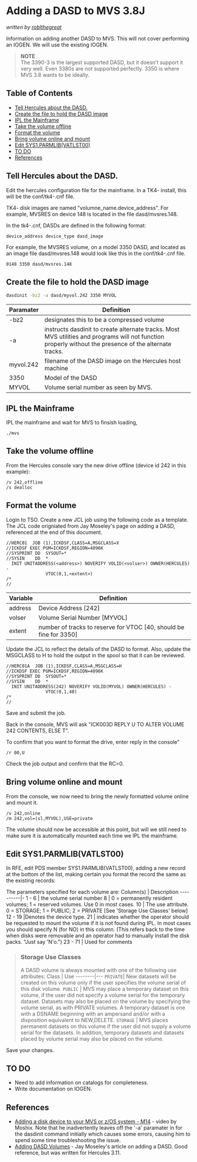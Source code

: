 # Adding a DASD to MVS 3.8J <!-- omit in toc -->
*written by [roblthegreat](https://github.com/roblthegreat)*
  
Information on adding another DASD to MVS.  This will not cover performing an IOGEN.  We will use the existing IOGEN.  

> **NOTE**  
> The 3390-3 is the largest supported DASD, but it doesn’t support it very well. Even 3380s are not supported perfectly. 3350 is where MVS 3.8 wants to be ideally.

## Table of Contents <!-- omit in toc -->
- [Tell Hercules about the DASD.](#tell-hercules-about-the-dasd)
- [Create the file to hold the DASD image](#create-the-file-to-hold-the-dasd-image)
- [IPL the Mainframe](#ipl-the-mainframe)
- [Take the volume offline](#take-the-volume-offline)
- [Format the volume](#format-the-volume)
- [Bring volume online and mount](#bring-volume-online-and-mount)
- [Edit SYS1.PARMLIB(VATLST00)](#edit-sys1parmlibvatlst00)
- [TO DO](#to-do)
- [References](#references)

## Tell Hercules about the DASD.

Edit the hercules configuration file for the mainframe.  In a TK4- install, this will be the conf/tk4-.cnf file.

TK4- disk images are named "volumne_name.device_address".  For example, MVSRES on device 148 is located in the file dasd/mvsres.148.

In the tk4-.cnf, DASDs are defined in the following format:
```
device_address device_type dasd_image
```

For example, the MVSRES volume, on a model 3350 DASD, and located as an image file dasd/mvsres.148 would look like this in the conf/tk4-.cnf file.
```
0148 3350 dasd/mvsres.148
```

## Create the file to hold the DASD image
```bash
dasdinit -bz2 -a dasd/myvol.242 3350 MYVOL
```
Paramater | Definition
----------|-
-bz2      | designates this to be a compressed volume
-a        | instructs dasdinit to create alternate tracks. Most MVS utilities and programs will not function properly without the presence of the alternate tracks.
myvol.242 | filename of the DASD image on the Hercules host machine
3350      | Model of the DASD 
MYVOL     | Volume serial number as seen by MVS.

## IPL the Mainframe
IPL the mainframe and wait for MVS to finsish loading,
```
./mvs
```
## Take the volume offline
From the Hercules console vary the new drive offline (device id 242 in this example):
```
/v 242,offline
/s dealloc
```

## Format the volume
Login to TSO. Create a new JCL job using the following code as a template. The JCL code origniated from Jay Moseley's page on adding a DASD, referenced at the end of this document.

```jcl
//HERC01  JOB (1),ICKDSF,CLASS=A,MSGCLASS=X
//ICKDSF EXEC PGM=ICKDSF,REGION=4096K
//SYSPRINT DD  SYSOUT=*
//SYSIN    DD  *
  INIT UNITADDRESS(<address>) NOVERIFY VOLID(<volser>) OWNER(HERCULES) -
               VTOC(0,1,<extent>)
/*
//
```
Variable | Definition
---------|-
address  | Device Address [242]
volser   | Volume Serial Number [MYVOL]
extent   | number of tracks to reserve for VTOC [40, should be fine for 3350]

Update the JCL to reflect the details of the DASD to format. Also, update the MSGCLASS to H to hold the output in the spool so that it can be reviewed.
```jcl
//HERC01A  JOB (1),ICKDSF,CLASS=A,MSGCLASS=H
//ICKDSF EXEC PGM=ICKDSF,REGION=4096K
//SYSPRINT DD  SYSOUT=*
//SYSIN    DD  *
  INIT UNITADDRESS(242) NOVERIFY VOLID(MYVOL) OWNER(HERCULES) -
               VTOC(0,1,40)
/*
//
```
Save and submit the job.

Back in the console, MVS will ask "ICK003D REPLY U TO ALTER VOLUME 242 CONTENTS, ELSE T".  

To confirm that you want to format the drive, enter reply in the console"
```
/r 00,U
```
Check the job output and confirm that the RC=0.

## Bring volume online and mount
From the console, we now need to bring the newly formatted volume online and mount it.
```
/v 242,online
/m 242,vol=(sl,MYVOL),USE=private
```
The volume should now be accessible at this point, but will we still need to make sure it is automatically mounted each time we IPL the mainframe.

## Edit SYS1.PARMLIB(VATLST00)
In RFE, edit PDS member SYS1.PARMLIB(VATLST00), adding a new record at the bottom of the list, making certain you format the record the same as the existing records:

The parameters specified for each volume are:
Column(s) | Description
----------|-
1 - 6     | the volume serial number 
8         | 0 = permanently resident volumes; 1 = reserved volumes. Use 0 in most cases.
10        | The use attribute. 0 = STORAGE; 1 = PUBLIC; 2 = PRIVATE [See 'Storage Use Classes' below]
12 - 19   |Denotes the device type.
21        | indicates whether the operator should be requested to mount the volume if it is not found during IPL.  In most cases you should specify N (for NO) in this column. (This refers back to the time when disks were removable and an operator had to manually install the disk packs.  "Just say 'N'o.")
23 - 71   | Used for comments

> ### Storage Use Classes
> 
> A DASD volume is always mounted with one of the following use attributes:
> Class   | Use
> --------|---
> `PRIVATE`| New datasets will be created on this volume only if the user specifies the volume serial of this disk volume.
> `PUBLIC`  | MVS may place a temporary dataset on this volume, if the user did not specify a volume serial for the temporary dataset.  Datasets may also be placed on the volume by specifying the volume serial, as with PRIVATE volumes.  A temporary dataset is one with a DSNAME beginning with an ampersand and/or with a disposition equivalent to NEW,DELETE.
> `STORAGE` | MVS places permanent datasets on this volume if the user did not supply a volume serial for the datasets.  In addition, temporary datasets and datasets placed by volume serial may also be placed on the volume. 

Save your changes.

## TO DO
* Need to add information on catalogs for  completeness.
* Write documentation on IOGEN.

## References
* [Adding a disk device to your MVS or z/OS system - M14](https://www.youtube.com/watch?v=UXCaXF0n0F4) - video by Moshix.  Note that he inadvertently leaves off the '-a' paramater in for the dasdinit command initially which causes some errors, causing him to spend some time troubleshooting the issue.  
* [Adding DASD Volumes](http://www.jaymoseley.com/hercules/installMVS/addingDasd.htm) - Jay Moseley's article on adding a DASD.  Good reference, but was written for Hercules 3.11.

